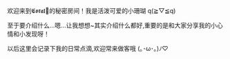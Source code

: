 欢迎来到𝕮𝖔𝖗𝖆𝖑🍥的秘密房间！我是活泼可爱的小珊瑚 q(≧▽≦q)

至于要介绍什么...嗯...让我想想~其实介绍什么都好,重要的是和大家分享我的小心情和小发现呀！

以后这里会记录下我的日常点滴,欢迎常来做客哦 (｡･ω･｡)ﾉ♡
